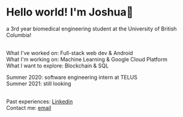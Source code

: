 # Hello world! I'm Joshua👋

a 3rd year biomedical engineering student at the University of British Columbia!<br /><br />

What I've worked on: Full-stack web dev & Android<br />
What I'm working on: Machine Learning & Google Cloud Platform<br />
What I want to explore: Blockchain & SQL<br />

Summer 2020: software engineering intern at TELUS<br />
Summer 2021: still looking<br /><br />

Past experiences: [Linkedin](https://linkedin.com/in/joshparksj)<br />
Contact me: [email](joshuaparksj@gmail.com)
